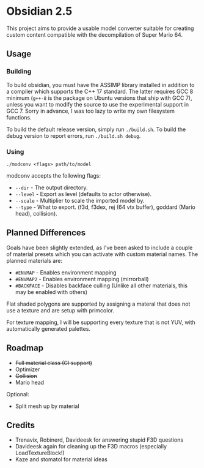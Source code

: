 # Obsidian 2.5

This project aims to provide a usable model converter suitable for creating custom content compatible with the decompilation of Super Mario 64.

## Usage

### Building

To build obsidian, you must have the ASSIMP library installed in addition to a compiler which supports the C++ 17 standard. The latter requires GCC 8 minimum (``g++-8`` is the package on Ubuntu versions that ship with GCC 7), unless you want to modify the source to use the experimental support in GCC 7. Sorry in advance, I was too lazy to write my own filesystem functions.

To build the default release version, simply run ``./build.sh``. To build the debug version to report errors, run ``./build.sh debug``.

### Using

``./modconv <flags> path/to/model``

modconv accepts the following flags:

* ``--dir`` - The output directory.
* ``--level`` - Export as level (defaults to actor otherwise).
* ``--scale`` - Multiplier to scale the imported model by.
* ``--type`` - What to export. (f3d, f3dex, rej (64 vtx buffer), goddard (Mario head), collision).


## Planned Differences

Goals have been slightly extended, as I've been asked to include a couple of material presets which you can activate
with custom material names. The planned materials are:

* ``#ENVMAP`` - Enables environment mapping
* ``#ENVMAP2`` - Enables environment mapping (mirrorball)
* ``#BACKFACE`` - Disables backface culling (Unlike all other materials, this may be enabled with others)

Flat shaded polygons are supported by assigning a materal that does not use a texture and are setup with primcolor.

For texture mapping, I will be supporting every texture that is not YUV, with automatically generated palettes.

## Roadmap

* ~~Full material class (CI support)~~
* Optimizer
* ~~Collision~~
* Mario head

Optional:

* Split mesh up by material

## Credits

* Trenavix, Robinerd, Davideesk for answering stupid F3D questions
* Davideesk again for cleaning up the F3D macros (especially LoadTextureBlock!)
* Kaze and stomatol for material ideas
